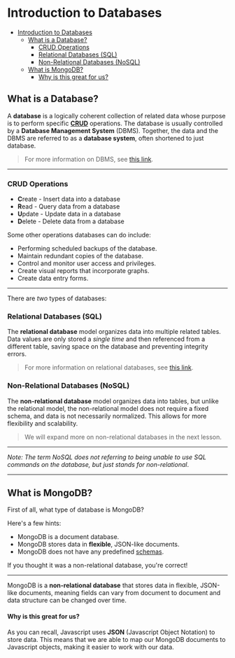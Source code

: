 # Introduction to Databases

- [Introduction to Databases](#introduction-to-databases)
  - [What is a Database?](#what-is-a-database)
    - [CRUD Operations](#crud-operations)
    - [Relational Databases (SQL)](#relational-databases-sql)
    - [Non-Relational Databases (NoSQL)](#non-relational-databases-nosql)
  - [What is MongoDB?](#what-is-mongodb)
      - [Why is this great for us?](#why-is-this-great-for-us)


## What is a Database?

A **database** is a logically coherent collection of related data whose purpose is to perform specific [**CRUD**](#crud-operations) operations. The database is usually controlled by a **Database Management System** (DBMS). Together, the data and the DBMS are referred to as a **database system**, often shortened to just database.

> For more information on DBMS, see [this link](https://www.appdynamics.com/topics/database-management-systems#~1-what-is-dbms).

---

### CRUD Operations
- **C**reate - Insert data into a database
- **R**ead - Query data from a database
- **U**pdate - Update data in a database
- **D**elete - Delete data from a database

Some other operations databases can do include:

- Performing scheduled backups of the database.
- Maintain redundant copies of the database.
- Control and monitor user access and privileges.
- Create visual reports that incorporate graphs.
- Create data entry forms.

---


There are *two* types of databases:

### Relational Databases (SQL)

The **relational database** model organizes data into multiple related tables. Data values are only stored a *single time* and then referenced from a different table, saving space on the database and preventing integrity errors.

> For more information on relational databases, see [this link](https://www.oracle.com/database/what-is-a-relational-database/). 

### Non-Relational Databases (NoSQL)

The **non-relational database** model organizes data into tables, but unlike the relational model, the non-relational model does not require a fixed schema, and data is not necessarily normalized. This allows for more flexibility and scalability.

> We will expand more on non-relational databases in the next lesson.

---

*Note: The term NoSQL does not referring to being unable to use SQL commands on the database, but just stands for non-relational*.

---

## What is MongoDB?

First of all, what type of database is MongoDB?

Here's a few hints:
- MongoDB is a document database.
- MongoDB stores data in **flexible**, JSON-like documents.
- MongoDB does not have any predefined [schemas](https://www.ibm.com/topics/database-schema).

If you thought it was a non-relational database, you're correct!

---

MongoDB is a **non-relational database** that stores data in flexible, JSON-like documents, meaning fields can vary from document to document and data structure can be changed over time.

#### Why is this great for us?

As you can recall, Javascript uses **JSON** (Javascript Object Notation) to store data. This means that we are able to map our MongoDB documents to Javascript objects, making it easier to work with our data.
